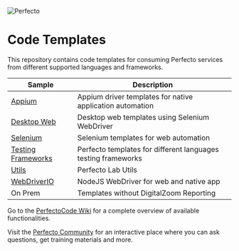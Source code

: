 ![Perfecto](http://www.perfectomobile.com/sites/all/themes/perfecto/img/logo.png)

# Code Templates
This repository contains code templates for consuming Perfecto services from different supported languages and frameworks.


| Sample      | Description     | 
|----------------|------------------|
|[Appium](https://github.com/PerfectoCode/Templates/tree/master/Appium) | Appium driver templates for native application automation|
|[Desktop Web](https://github.com/PerfectoCode/Templates/tree/master/DesktopWeb) | Desktop web templates using Selenium WebDriver |
|[Selenium](https://github.com/PerfectoCode/Templates/tree/master/Selenium) | Selenium templates for web automation |
|[Testing Frameworks](https://github.com/PerfectoCode/Templates/tree/master/Testing%20Frameworks)|Perfecto templates for different languages testing frameworks |
|[Utils](https://github.com/PerfectoCode/Templates/tree/master/Utils) | Perfecto Lab Utils |
|[WebDriverIO](https://github.com/PerfectoCode/Templates/tree/master/WebDriverIO)| NodeJS WebDriver for web and native app|
| On Prem | Templates without DigitalZoom Reporting|

Go to the [PerfectoCode Wiki](https://github.com/PerfectoCode/Samples/wiki) for a complete overview of available functionalities.

Visit the [Perfecto Community](https://community.perfectomobile.com/) for an interactive place where you can ask questions, get training materials and more.

